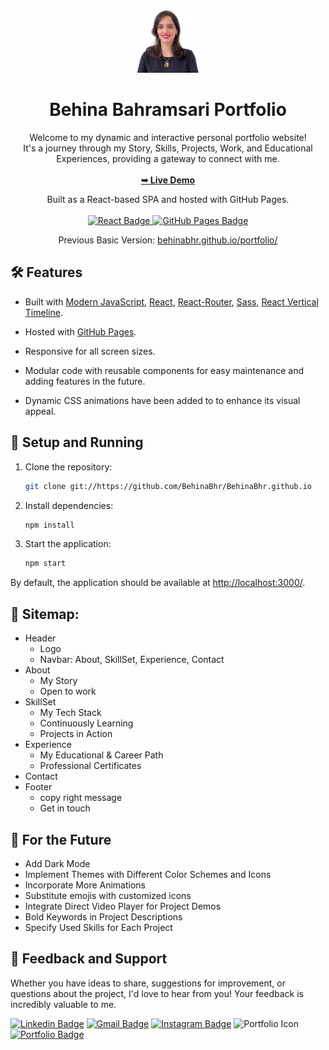<div align="center">
  <img alt="Logo" src="./src/assets/images/Profile.png" width="100" />
</div>
<h1 align="center">
  Behina Bahramsari Portfolio
</h1>
<p align="center">
  Welcome to my dynamic and interactive personal portfolio website!<br>
  It's a journey through my Story, Skills, Projects, Work, and Educational Experiences, providing a gateway to connect with me.
  <br><br>
  <a href="behinabhr.github.io/" target="_blank"><strong>➥ Live Demo</strong></a>
</p>
<p align="center">
  Built as a React-based SPA and hosted with GitHub Pages.<br><br>
  <a href="https://reactjs.org/" target="_blank">
    <img src="https://img.shields.io/badge/React-61DAFB.svg?style=for-the-badge&logo=react&logoColor=white" alt="React Badge" />
  </a>
  <a href="https://pages.github.com/">
    <img src="https://img.shields.io/badge/GitHub%20Pages-Deployed-brightgreen.svg?style=for-the-badge&logo=github" alt="GitHub Pages Badge" />
  </a>
</p>
<p align="center">
  Previous Basic Version:
  <a href="behinabhr.github.io/portfolio/" target="_blank">behinabhr.github.io/portfolio/</a>
</p>

## 🛠 Features

- Built with [Modern JavaScript](https://www.modernjs.com/), [React](https://reactjs.org/), [React-Router](https://reactrouter.com/), [Sass](https://sass-lang.com/), [React Vertical Timeline](https://www.npmjs.com/package/react-vertical-timeline-component).
- Hosted with [GitHub Pages](https://pages.github.com/).
- Responsive for all screen sizes.
- Modular code with reusable components for easy maintenance and adding features in the future.

- Dynamic CSS animations have been added to to enhance its visual appeal.

## 🚀 Setup and Running

1. Clone the repository:

   ```bash
   git clone git://https://github.com/BehinaBhr/BehinaBhr.github.io
   ```

2. Install dependencies:

   ```bash
   npm install
   ```

3. Start the application:

   ```bash
   npm start
   ```

By default, the application should be available at [http://localhost:3000/](http://localhost:3000/).

## 🧭 Sitemap:
- Header
    - Logo
    - Navbar: About, SkillSet, Experience, Contact
- About
    - My Story
    - Open to work
- SkillSet
    - My Tech Stack
    - Continuously Learning
    - Projects in Action
- Experience
    - My Educational & Career Path
    - Professional Certificates
- Contact
- Footer
  - copy right message
  - Get in touch

## 🔮 For the Future
- Add Dark Mode
- Implement Themes with Different Color Schemes and Icons
- Incorporate More Animations
- Substitute emojis with customized icons
- Integrate Direct Video Player for Project Demos
- Bold Keywords in Project Descriptions
- Specify Used Skills for Each Project

## 💌 Feedback and Support
Whether you have ideas to share, suggestions for improvement, or questions about the project, I'd love to hear from you! Your feedback is incredibly valuable to me.

[![Linkedin Badge](https://img.shields.io/badge/-LinkedIn-blue?style=flat-square&logo=Linkedin&logoColor=white&link=https://www.linkedin.com/in/jayraj-roshan/)](https://www.linkedin.com/in/behinabahramsari/) 
[![Gmail Badge](https://img.shields.io/badge/-Gmail-d14836?style=flat-square&logo=Gmail&logoColor=white&link=mail@jayrajroshan1@gmail.com)](mailto:mail@behinabahramsari@gmail.com) 
[![Instagram Badge](https://img.shields.io/badge/-Instagram-e4405f?style=flat-square&logo=Instagram&logoColor=white&link=https://www.instagram.com/roshanjayraj/)](https://www.instagram.com/be_bhr/) 
![Portfolio Icon](https://img.icons8.com/ios/20/portfolio.png)[![Portfolio Badge](https://img.shields.io/badge/Portfolio-%23ffffff?style=flat-square)](https://behinabhr.github.io/)


